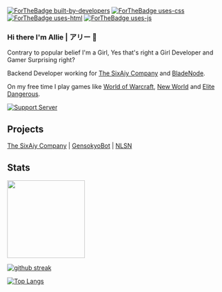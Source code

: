 [![ForTheBadge built-by-developers](http://ForTheBadge.com/images/badges/built-by-developers.svg)](https://sixaiy.com/)
[![ForTheBadge uses-css](http://ForTheBadge.com/images/badges/uses-css.svg)](https://sixaiy.com/)
[![ForTheBadge uses-html](http://ForTheBadge.com/images/badges/uses-html.svg)](https://sixaiy.com/)
[![ForTheBadge uses-js](http://ForTheBadge.com/images/badges/uses-js.svg)](https://sixaiy.com/)

### Hi there I'm Allie | アリー 👋

Contrary to popular belief I'm a Girl, Yes that's right a Girl Developer and Gamer Surprising right?

Backend Developer working for [The SixAiy Company](https://sixaiy.com) and [BladeNode](https://bladenode.com). 

On my free time I play games like [World of Warcraft](https://worldofwarcraft.com), [New World](https://newworld.com) and [Elite Dangerous](https://elitedangerous.com/). 

[![Support Server](https://img.shields.io/discord/269896638628102144.svg?label=Discord&logo=Discord&colorB=7289da&style=for-the-badge)](https://discord.gg/C3vRDBU5kR)

## Projects
[The SixAiy Company](https://sixaiy.com) | [GensokyoBot](https://gensokyobot.com) | [NLSN](https://thenlsn.com)

## Stats
<img height="180em" src="https://github-readme-stats.vercel.app/api?username=SixAiy&show_icons=true&theme=dracula&hide_border=true&count_private=true&include_all_commits=true" />

[![github streak](https://github-readme-streak-stats.herokuapp.com/?user=SixAiy&theme=blue-green)](https://sixaiy.com)

[![Top Langs](https://github-readme-stats.vercel.app/api/top-langs/?username=SixAiy&layout=compact)](https://sixaiy.com)
